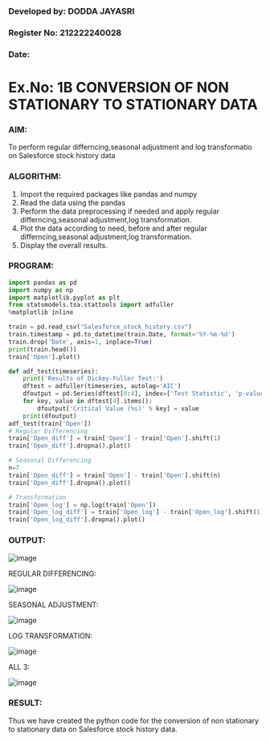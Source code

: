 ### Developed by: DODDA JAYASRI
### Register No: 212222240028
### Date: 
# Ex.No: 1B                     CONVERSION OF NON STATIONARY TO STATIONARY DATA

### AIM:
To perform regular differncing,seasonal adjustment and log transformatio on Salesforce stock history data
### ALGORITHM:
1. Import the required packages like pandas and numpy
2. Read the data using the pandas
3. Perform the data preprocessing if needed and apply regular differncing,seasonal adjustment,log transformation.
4. Plot the data according to need, before and after regular differncing,seasonal adjustment,log transformation.
5. Display the overall results.
### PROGRAM:
```python
import pandas as pd
import numpy as np
import matplotlib.pyplot as plt
from statsmodels.tsa.stattools import adfuller
%matplotlib inline

train = pd.read_csv("Salesforce_stock_history.csv")
train.timestamp = pd.to_datetime(train.Date, format='%Y-%m-%d') 
train.drop('Date', axis=1, inplace=True)
print(train.head())
train['Open'].plot()

def adf_test(timeseries):
    print('Results of Dickey-Fuller Test:')
    dftest = adfuller(timeseries, autolag='AIC')
    dfoutput = pd.Series(dftest[0:4], index=['Test Statistic', 'p-value', '#Lags Used', 'Number of Observations Used'])
    for key, value in dftest[4].items():
        dfoutput['Critical Value (%s)' % key] = value
    print(dfoutput)
adf_test(train['Open'])
# Regular Differencing
train['Open_diff'] = train['Open'] - train['Open'].shift(1)
train['Open_diff'].dropna().plot()

# Seasonal Differencing
n=7
train['Open_diff'] = train['Open'] - train['Open'].shift(n)
train['Open_diff'].dropna().plot()

# Transformation
train['Open_log'] = np.log(train['Open'])
train['Open_log_diff'] = train['Open_log'] - train['Open_log'].shift(1)
train['Open_log_diff'].dropna().plot()

```

### OUTPUT:

![image](https://github.com/user-attachments/assets/1c717994-84cb-4ba7-a375-60aa9e16b795)


REGULAR DIFFERENCING:

![image](https://github.com/user-attachments/assets/e106abcd-2218-44c9-8207-f24911192381)

SEASONAL ADJUSTMENT:

![image](https://github.com/user-attachments/assets/3cf65b2d-238a-423e-bab3-77aa85d06f66)

LOG TRANSFORMATION:

![image](https://github.com/user-attachments/assets/c8bb9916-f034-440f-a7c8-3b443e386659)

ALL 3:

![image](https://github.com/user-attachments/assets/96e116cd-2e8d-4a47-9ee0-63260720947f)

### RESULT:
Thus we have created the python code for the conversion of non stationary to stationary data on Salesforce stock history data.
